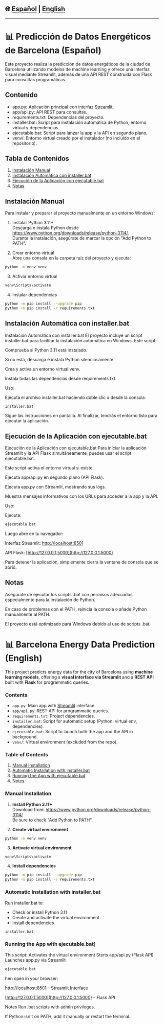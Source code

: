 ## 🌐 [Español](#español) | [English](#english)

---

# 📊 Predicción de Datos Energéticos de Barcelona (Español)
<a name="español"></a>

Este proyecto realiza la predicción de datos energéticos de la ciudad de Barcelona utilizando modelos de machine learning y ofrece una interfaz visual mediante Streamlit, además de una API REST construida con Flask para consultas programáticas.

Contenido
---------

- app.py: Aplicación principal con interfaz [Streamlit](https://streamlit.io/).
- app/api.py: API REST para consultas.
- requirements.txt: Dependencias del proyecto.
- installer.bat: Script para instalación automática de Python, entorno virtual y dependencias.
- ejecutable.bat: Script para lanzar la app y la API en segundo plano.
- venv/: Entorno virtual creado por el instalador (no incluido en el repositorio).

Tabla de Contenidos
-------------------

1. [Instalación Manual](#instalación-manual)
2. [Instalación Automática con installer.bat](#instalación-automática-con-installerbat)
3. [Ejecución de la Aplicación con ejecutable.bat](#ejecución-de-la-aplicación-con-ejecutablebat)
4. [Notas](#notas)


Instalación Manual
------------------

Para instalar y preparar el proyecto manualmente en un entorno Windows:

1. Instalar Python 3.11+  
   Descarga e instala Python desde https://www.python.org/downloads/release/python-3114/.  
   Durante la instalación, asegúrate de marcar la opción "Add Python to PATH".

2. Crear entorno virtual  
   Abre una consola en la carpeta raíz del proyecto y ejecuta:

```bash
python -m venv venv
```

3. Activar entorno virtual
```bash
venv\Scripts\activate
```

4. Instalar dependencias
```bash
python -m pip install --upgrade pip
python -m pip install -r requirements.txt
```

Instalación Automática con installer.bat
------------------

Instalación Automática con installer.bat
El proyecto incluye un script installer.bat para facilitar la instalación automática en Windows. Este script:

Comprueba si Python 3.11 está instalado.

Si no está, descarga e instala Python silenciosamente.

Crea y activa un entorno virtual venv.

Instala todas las dependencias desde requirements.txt.

Uso:

Ejecuta el archivo installer.bat haciendo doble clic o desde la consola:

```bash
installer.bat
```

Sigue las instrucciones en pantalla. Al finalizar, tendrás el entorno listo para ejecutar la aplicación.

Ejecución de la Aplicación con ejecutable.bat
------------------

Ejecución de la Aplicación con ejecutable.bat
Para iniciar la aplicación Streamlit y la API Flask simultáneamente, puedes usar el script ejecutable.bat. 

Este script activa el entorno virtual si existe.

Ejecuta app/api.py en segundo plano (API Flask).

Ejecuta app.py con Streamlit, mostrando sus logs.

Muestra mensajes informativos con los URLs para acceder a la app y la API.

Uso:

Ejecuta:
```bash
ejecutable.bat
```

Luego abre en tu navegador:

Interfaz Streamlit: [http://localhost:8501](http://localhost:8501)

API Flask: [http://127.0.0.1:5000](http://127.0.0.1:5000)

Para detener la aplicación, simplemente cierra la ventana de consola que se abrió.

Notas
------------------

Asegúrate de ejecutar los scripts .bat con permisos adecuados, especialmente para la instalación de Python.

En caso de problemas con el PATH, reinicia la consola o añade Python manualmente al PATH.

El proyecto está optimizado para Windows debido al uso de scripts .bat.


# 📊 Barcelona Energy Data Prediction (English)
<a name="english"></a>

This project predicts energy data for the city of Barcelona using **machine learning models**, offering a **visual interface via Streamlit** and a **REST API** built with **Flask** for programmatic queries.

### Contents

- `app.py`: Main app with [Streamlit](https://streamlit.io/) interface.
- `app/api.py`: REST API for programmatic queries.
- `requirements.txt`: Project dependencies.
- `installer.bat`: Script for automatic setup (Python, virtual env, dependencies).
- `ejecutable.bat`: Script to launch both the app and the API in background.
- `venv/`: Virtual environment (excluded from the repo).

### Table of Contents

1. [Manual Installation](#manual-installation)
2. [Automatic Installation with installer.bat](#automatic-installation-with-installerbat)
3. [Running the App with ejecutable.bat](#running-the-app-with-ejecutablebat)
4. [Notes](#notes-en)

### Manual Installation

1. **Install Python 3.11+**  
   Download from: https://www.python.org/downloads/release/python-3114/  
   Be sure to check "Add Python to PATH".

2. **Create virtual environment**
```bash
python -m venv venv
```

3. **Activate virtual environment**
```bash
venv\Scripts\activate
```
4. **Install dependencies**
```bash
python -m pip install --upgrade pip
python -m pip install -r requirements.txt
```
### Automatic Installation with installer.bat
Run installer.bat to:
* Check or install Python 3.11
* Create and activate the virtual environment
* Install dependencies

```bash
installer.bat
```

### Running the App with ejecutable.bat]

This script:
Activates the virtual environment
Starts app/api.py (Flask API)
Launches app.py via Streamlit
```bash
ejecutable.bat
```

hen open in your browser:

[http://localhost:8501](http://localhost:8501) – Streamlit Interface

[http://127.0.0.1:5000](http://127.0.0.1:5000) – Flask API

Notes <a name="notes-en"></a>
Run .bat scripts with admin privileges.

If Python isn't on PATH, add it manually or restart the terminal.

